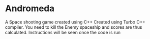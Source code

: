 # Andromeda
A Space shooting game created using C++
Created using Turbo C++ compiler.
You need to kill the Enemy spaceship and scores are thus calculated.
Instructions will be seen once the code is run

